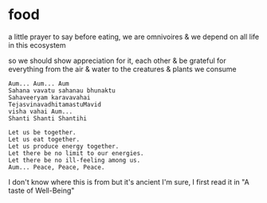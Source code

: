 # food

a little prayer to say before eating, we are omnivoires & we depend on all life in this ecosystem

so we should show appreciation for it, each other & be grateful for everything from the air & water to the creatures & plants we consume

```text
Aum... Aum... Aum
Sahana vavatu sahanau bhunaktu
Sahaveeryam karavavahai
TejasvinavadhitamastuMavid
visha vahai Aum...
Shanti Shanti Shantihi

Let us be together.
Let us eat together.
Let us produce energy together.
Let there be no limit to our energies.
Let there be no ill-feeling among us.
Aum... Peace, Peace, Peace.
```

I don't know where this is from but it's ancient I'm sure, I first read it in "A taste of Well-Being"
